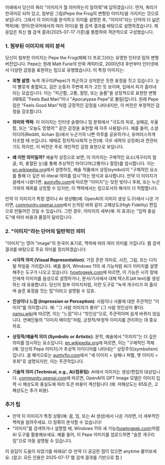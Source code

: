 아래에서 당신의 쿼리 "이미지가 뭘 의미하는지 알려줘"에 답하겠습니다. 먼저, 쿼리가 한국어로 되어 있고, 첨부된 그림(Pepe the Frog의 변형된 이미지)을 가리키는 것으로 보입니다. 그래서 이 이미지를 분석하고 의미를 설명한 후, "이미지"라는 단어의 더 넓은 맥락(예: 영어/한국어에서의 여러 의미)을 웹 검색 결과를 바탕으로 설명하겠습니다. 제 응답은 최신 웹 검색 결과(2025-07-17 기준)를 통합하여 객관적으로 구성했습니다.

### 1. 첨부된 이미지의 의미 분석
당신이 첨부한 이미지는 Pepe the Frog(페페 더 프로그)라는 유명한 인터넷 밈의 변형 버전입니다. Pepe는 원래 Matt Furie의 만화 캐릭터로, 2000년대 후반부터 인터넷에서 다양한 감정을 표현하는 밈으로 유행했습니다. 이 특정 이미지는:

- **외형 설명**: 녹색 개구리(Pepe)가 피곤하고 상처받은 듯한 표정을 짓고 있습니다. 눈이 빨갛게 충혈되고, 검은 눈동자 주변에 피가 고인 듯 보이며, 입에서 피가 흘러내리는 모습입니다. 이는 "피곤함, 고통, 절망, 또는 슬픔"을 상징적으로 표현한 변형(때때로 "Feels Bad Man"이나 "Apocalypse Pepe"로 불림)입니다. 원래 Pepe 밈은 "Feels Good Man"처럼 긍정적인 감정을 나타내지만, 이 버전은 부정적인 감정을 강조합니다.
  
- **의미와 맥락**: 이 이미지는 인터넷 슬랭이나 밈 문화에서 "극도의 피로, 실패감, 우울함, 또는 '오늘도 망했어'" 같은 감정을 표현할 때 자주 사용됩니다. 예를 들어, 소셜 미디어(Reddit, 4chan 등)에서 누군가의 나쁜 하루를 공유하거나, 유머러스하게 자조할 때 쓰입니다. 때때로 정치적/사회적 논란(예: 극우 세력의 상징화)과 연관되기도 하지만, 이 버전은 주로 개인적인 감정 표현으로 보입니다.

- **왜 이런 의미일까?** 예술적 상징으로 보면, 이 이미지는 구체적인 요소(개구리의 얼굴, 피, 충혈된 눈)를 통해 추상적인 아이디어(고통이나 절망)를 암시합니다. 이는 [en.wikipedia.org](https://en.wikipedia.org/wiki/Artistic_symbol)에서 설명하듯, 예술 작품에서 상징(symbol)이 "구체적인 요소를 통해 더 깊은 비-literal 의미를 암시"하는 방식과 유사합니다. 만약 이 이미지가 꿈에서 나왔다면, [auntyflo.com](https://www.auntyflo.com/dream-dictionary/image)에 따르면 "이미지"는 잊힌 빚이나 후회, 또는 누군가와의 재회를 상징할 수 있지만, 이 맥락에서는 밈으로서의 해석이 더 적합합니다.

만약 이 이미지가 특정 앱이나 AI 생성物(예: OpenAI의 이미지 생성 도구)에서 나온 거라면, [community.openai.com](https://community.openai.com/t/image-generation-high-fidelity-editing/1317649)에서 논의된 바와 같이 고해상도(High Fidelity) 편집으로 만들어진 것일 수 있습니다. 그런 경우, 이미지의 세부(예: 피 효과)는 "입력 충실도"에 따라 비용과 품질이 달라집니다.

### 2. "이미지"라는 단어의 일반적인 의미
"이미지"는 영어 "image"의 한국어 표기로, 맥락에 따라 여러 의미를 가집니다. 웹 검색 결과를 바탕으로 주요 의미를 정리하겠습니다:

- **시각적 의미 (Visual Representation)**: 가장 흔한 의미로, 사진, 그림, 또는 디지털 파일을 가리킵니다. 예를 들어, Windows 11의 새 기능처럼 AI가 이미지를 설명해주는 도구가 나오고 있습니다. [howtogeek.com](https://www.howtogeek.com/windows-11-describe-image-feature/)에 따르면, 이 기능은 시각 장애인에게 이미지를 음성으로 설명하거나, 문서/기사에서 대체 텍스트(alt text)를 생성하는 데 유용합니다. 당신의 첨부 이미지처럼, 이런 도구로 "녹색 개구리가 피 흘리며 슬픈 표정을 짓는 밈"이라고 설명될 수 있죠.

- **인상이나 느낌 (Impression or Perception)**: 사람이나 사물에 대한 주관적인 "이미지"를 의미합니다. 예: "그 사람 이미지가 좋아" (그 사람 첫인상이 좋다). [namu.wiki](https://namu.wiki/w/%EC%9D%B4%EB%AF%B8%EC%A7%80)에 따르면, 이는 "느낌"이나 "첫인상"으로, 주관적이며 쉽게 바뀌지 않습니다. 연예인들의 "이미지 메이킹"처럼, 긍정적/부정적 이미지를 관리하는 데 중요하죠.

- **상징적/예술적 의미 (Symbolic or Artistic)**: 문학, 예술에서 "이미지"는 더 깊은 의미를 암시하는 요소입니다. [en.wikipedia.org](https://en.wikipedia.org/wiki/Artistic_symbol)에 따르면, 이는 "구체적인 객체(예: 당신의 Pepe 이미지)가 추상적 아이디어를 나타내는" 상징주의(symbolism)입니다. 꿈 해석으로는 [auntyflo.com](https://www.auntyflo.com/dream-dictionary/image)에서 "새 이미지 = 실패나 파멸, 옛 이미지 = 후회"로 설명되지만, 이는 주관적입니다.

- **기술적 의미 (Technical, e.g., AI/컴퓨팅)**: AI에서 이미지는 생성/편집의 대상입니다. [community.openai.com](https://community.openai.com/t/image-generation-high-fidelity-editing/1317649)에 따르면, OpenAI의 GPT Image 모델은 이미지 입력 시 해상도와 충실도에 따라 토큰 비용이 계산됩니다 (예: 저해상도는 65토큰, 고해상도는 추가 비용).

### 추가 팁
- 만약 이 이미지가 특정 상황(예: 꿈, 밈, 또는 AI 생성)에서 나온 거라면, 더 세부적인 맥락을 알려주세요. 더 정확히 분석할 수 있습니다!
- "이미지"를 검색하거나 설명할 때, Windows 11의 새 기능([howtogeek.com](https://www.howtogeek.com/windows-11-describe-image-feature/))처럼 AI 도구를 활용해보세요. 예를 들어, 이 Pepe 이미지를 업로드하면 "슬픈 개구리 밈"으로 자동 설명될 수 있습니다.

이 응답이 도움이 되었기를 바래요! 😊 만약 더 궁금한 점이 있으면 anytime 물어보세요. (참고: 모든 인용은 2025-07-17 웹 검색 결과를 기반으로 함.)